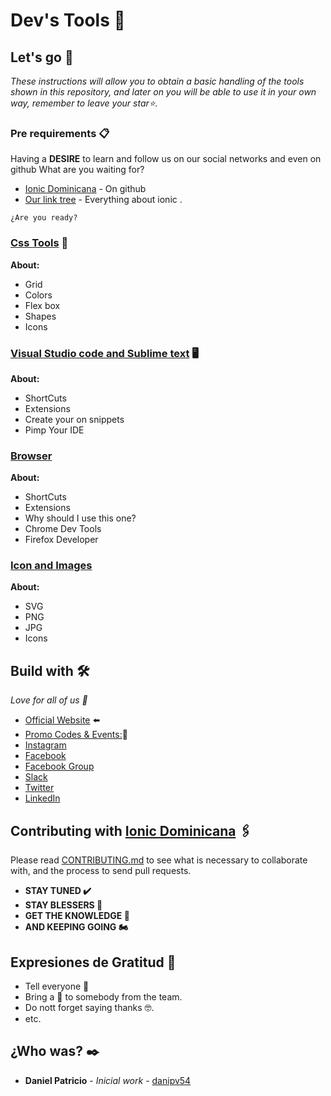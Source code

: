 # Dev's Tools  📌


## Let's go 🚀

_These instructions will allow you to obtain a basic handling of the tools shown in this repository, and later on you will be able to use it in your own way, remember to leave your star⭐._




### Pre requirements 📋



  Having a **DESIRE** to learn and follow us on our social networks and even on github What are you waiting for?
* [Ionic Dominicana](https://github.com/ionicdominicana) - On github
* [Our link tree](https://www.sublimetext.com/3) - Everything about ionic .

```
¿Are you ready?
```

### [Css Tools]() 🎨

**About:**
* Grid  
* Colors
* Flex box
* Shapes
* Icons  



### [Visual Studio code and Sublime text]() 🖥️

**About:**
* ShortCuts  
* Extensions
* Create your on snippets
* Pimp Your IDE



### [Browser]() 

**About:**
* ShortCuts  
* Extensions
* Why should I use this one? 
* Chrome Dev Tools
* Firefox Developer


### [Icon and Images]() 

**About:**
* SVG  
* PNG
* JPG 
* Icons 


## Build with  🛠️

_Love for all of us 🥰_



* [Official Website](https://ionicdominicana.com) ⬅️
* [Promo Codes & Events:](https://ionicdominicana.com)🎁
* [Instagram](https://www.instagram.com/ionicdominicana/)   
* [Facebook](https://www.facebook.com/IonicDominican/) 
* [Facebook Group](https://www.facebook.com/groups/ionicdominican) 
* [Slack](https://bit.ly/3nLfesW) 
* [Twitter](https://twitter.com/ionicdominican) 
* [LinkedIn](https://www.linkedin.com/groups/8873923/) 


## Contributing with [Ionic Dominicana](https://github.com/ionicdominicana)  🖇️

Please read [CONTRIBUTING.md](https://github.com/ionicdominicana/Dev-sTools//master/CONTRIBUTING.md) to see what is necessary to collaborate with, and the process to send pull requests.

 * **STAY TUNED ✔️**
 * **STAY BLESSERS 👏**
 * **GET  THE KNOWLEDGE 🧠**
 * **AND KEEPING GOING 🏍️**





## Expresiones de Gratitud 🎁

* Tell everyone 📢
* Bring a 🍺 to somebody from the team. 
* Do nott forget saying thanks 🤓.
* etc.


## ¿Who was? ✒️



* **Daniel Patricio** - *Inicial work* - [danipv54](https://github.com/danipv54) 
